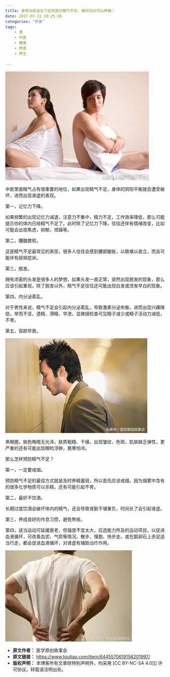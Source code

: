 ```yaml
---
title: 身体出现这五个症状提示精气不足，做好四点可以养精！
date: 2017-07-22 20:25:56
categories: "开发"
tags:
	- 酒
	- 中医
	- 健康
	- 养肾
	- 养生

---
```


![身体出现这五个症状提示精气不足，做好四点可以养精！][JZAA-MN3A-ZB7F.jpg]

中医里面精气占有很重要的地位，如果出现精气不足，身体的阴阳平衡就会遭受破坏，进而出现肾虚的表现。

第一，记忆力下降。

如果频繁的出现记忆力减退，注意力不集中，精力不足，工作效率降低，那么可能提示你的体内已经精气不足了。此时除了记忆力下降，往往还伴有情绪改变，比如可能会出现焦虑，抑郁，烦躁等。

第二，腰酸膝软。

这是精气不足最常见的表现，很多人往往会感到腰部酸胀，以致难以直立，而且可能伴有尿频症状。

第三，脱发。

拥有浓密的头发是很多人的梦想，如果头发一直正常，突然出现脱发的现象，那么应该引起重视，除了脱发以外，精气不足往往还可能出现白发或须发早白的现象。

第四，内分泌紊乱。

对于男性来说，精气不足会引起内分泌紊乱，导致激素分泌失衡，进而出现兴趣降低，举而不坚，遗精、滑精、早泄，显微镜检查可见精子减少或精子活动力减低，不育。

第五，容颜早衰。

![身体出现这五个症状提示精气不足，做好四点可以养精！][FVNN-YNMJ-JFNZ.jpg]

黑眼圈，肤色晦暗无光泽，肤质粗糙、干燥，出现皱纹，色斑，肌肤缺乏弹性，更严重的还有可能出现眼睑浮肿，畏寒怕冷。

那么怎样预防精气不足？

第一，一定要戒烟。

预防精气不足的最佳方式就是及时养精蓄锐，所以首先应该戒烟，因为烟雾中含有的很多化学物质可以杀精，还有可能引起不育。

第二，最好不饮酒。

长期过度饮酒会破坏体内的精气，还会导致肾脏不堪重负，时间长了会引起肾虚。

第三，养成良好的作息习惯，避免熬夜。

第四，适当运动可延缓衰老，但强度不宜太大，应选能力所及的运动项目，以促进血液循环，可改善血淤、气损等情况。散步、慢跑、快步走，或在鹅卵石上赤足适当行走，都会促进血液循环，对肾虚有辅助治疗作用。

![身体出现这五个症状提示精气不足，做好四点可以养精！][AV2Y-BEJV-J3IA.jpg]


[JZAA-MN3A-ZB7F.jpg]: static/resources/crawler/JZAA-MN3A-ZB7F.jpg
[FVNN-YNMJ-JFNZ.jpg]: static/resources/crawler/FVNN-YNMJ-JFNZ.jpg
[AV2Y-BEJV-J3IA.jpg]: static/resources/crawler/AV2Y-BEJV-J3IA.jpg
 *  **原文作者：** 医学原创故事会
 *  **原文链接：** https://www.toutiao.com/item/6445570619156201997/
 *  **版权声明：** 本博客所有文章除特别声明外，均采用 [CC BY-NC-SA 4.0][] 许可协议。转载请注明出处。
